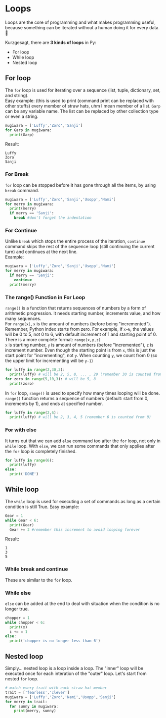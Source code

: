 # Loops
Loops are the core of programming and what makes programming useful, because something can be iterated without a human doing it for every data. 🥲

Kurzgesagt, there are **3 kinds of loops** in Py:
- For loop
- While loop
- Nested loop

## For loop
The `for` loop is used for iterating over a sequence (list, tuple, dictionary, set, and string).<br/>
Easy example: (this is used to print (command print can be replaced with other stuffs) every member of straw hats, uhm I mean member of a list. `Garp` can be any variable name. The list can be replaced by other collection type or even a string.
```python
mugiwara = ['Luffy','Zoro','Sanji']
for Garp in mugiwara:
  print(Garp)
```
Result:
```
Luffy
Zoro
Sanji
```
### For Break
`for` loop can be stopped before it has gone through all the items, by using `break` command.
```python
mugiwara = ['Luffy','Zoro','Sanji','Usopp','Nami']
for merry in mugiwara:
  print(merry)
  if merry == 'Sanji':
    break #don't forget the indentation
```
### For Continue
Unlike `break` which stops the entire process of the iteration, `continue` command skips the rest of the sequence loop (still continuing the current turn) and continues at the next line.<br/>
Example:
```python
mugiwara = ['Luffy','Zoro','Sanji','Usopp','Nami']
for merry in mugiwara:
  if merry == 'Sanji':
    continue
  print(merry)
```
### The range() Function in For Loop
`range()` is a function that returns sequences of numbers by a form of arithmetic progression. It needs starting number, increments value, and how many sequences.<br/>
For `range(x)`, `x` is the amount of numbers (before being "incremented"). Remember, Python index starts from zero. For example, if `x=6`, the values will be 0 to 5, not 0 to 6, with default increment of 1 and starting point of 0.<br/>
There is a more complete format: `range(x,y,z)`<br/>
`x` is starting number, `y` is amount of numbers (before "incremented"), `z` is increment number. Even though the starting point is from `x`, this is just the start point for "incrementing", not `y`. When counting `y`, we count from 0 (so the upper limit for incrementing will be `y-1`)
```python
for luffy in range(2,30,3):
  print(luffy) # will be 2, 5, 8, ... , 29 (remember 30 is counted from 0)
for zoro in range(5,10,3): # will be 5, 8
  print(zoro)
```
In `for` loop, `range()` is used to specify how many times looping will be done. `range()` function returns a sequence of numbers (default: start from 0, increments by 1), and ends at specified number.
```python
for luffy in range(2,6):
  print(luffy) # will be 2, 3, 4, 5 (remember 6 is counted from 0)
```

### For with else
It turns out that we can add `else` command too after the `for` loop, not only in `while` loop. With `else`, we can run some commands that only applies after the `for` loop is completely finished.
```python
for luffy in range(6):
  print(luffy)
else:
  print('DONE')
```

## While loop
The `while` loop is used for executing a set of commands as long as a certain condition is still True.
Easy example:
```python
Gear = 1
while Gear < 6:
  print(Gear)
  Gear += 2 #remember this increment to avoid looping forever
```
Result:
```
1
3
5
```
### While break and continue
These are similar to the `for` loop.

### While else
`else` can be added at the end to deal with situation when the condition is no longer true.  
```python
chopper = 1
while chopper < 6:
  print(x)
  i += = 1
else:
  print('chopper is no longer less than 6')
```


## Nested loop
Simply... nested loop is a loop inside a loop. The "inner" loop will be executed once for each interation of the "outer" loop. Let's start from nested `for` loop.
```python
# match every trait with each straw hat member
trait = ['fearless','clever']
mugiwara = ['Luffy','Zoro','Nami','Usopp','Sanji']
for merry in trait:
  for sunny in mugiwara:
    print(merry, sunny)
```
